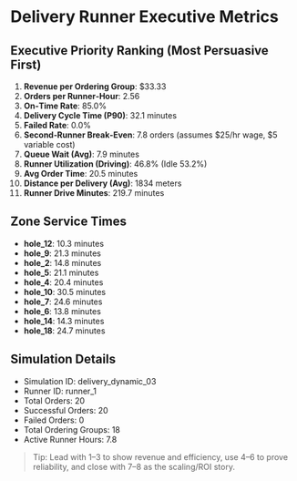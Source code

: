 # Delivery Runner Executive Metrics

## Executive Priority Ranking (Most Persuasive First)
1. **Revenue per Ordering Group**: $33.33
2. **Orders per Runner‑Hour**: 2.56
3. **On‑Time Rate**: 85.0%
4. **Delivery Cycle Time (P90)**: 32.1 minutes
5. **Failed Rate**: 0.0%
6. **Second‑Runner Break‑Even**: 7.8 orders (assumes $25/hr wage, $5 variable cost)
7. **Queue Wait (Avg)**: 7.9 minutes
8. **Runner Utilization (Driving)**: 46.8% (Idle 53.2%)
9. **Avg Order Time**: 20.5 minutes
10. **Distance per Delivery (Avg)**: 1834 meters
11. **Runner Drive Minutes**: 219.7 minutes

## Zone Service Times
- **hole_12**: 10.3 minutes
- **hole_9**: 21.3 minutes
- **hole_2**: 14.8 minutes
- **hole_5**: 21.1 minutes
- **hole_4**: 20.4 minutes
- **hole_10**: 30.5 minutes
- **hole_7**: 24.6 minutes
- **hole_6**: 13.8 minutes
- **hole_14**: 14.3 minutes
- **hole_18**: 24.7 minutes


## Simulation Details
- Simulation ID: delivery_dynamic_03
- Runner ID: runner_1
- Total Orders: 20
- Successful Orders: 20
- Failed Orders: 0
- Total Ordering Groups: 18
- Active Runner Hours: 7.8

> Tip: Lead with 1–3 to show revenue and efficiency, use 4–6 to prove reliability, and close with 7–8 as the scaling/ROI story.

